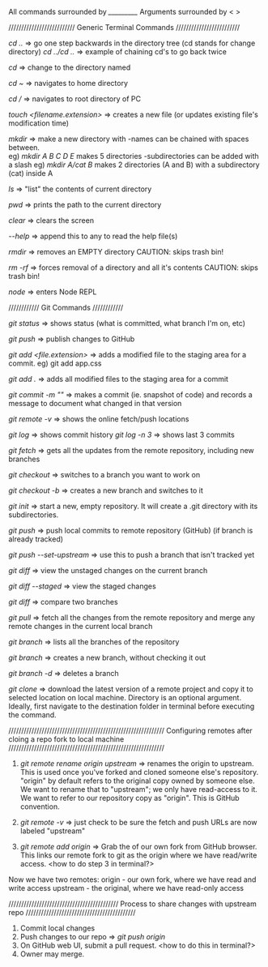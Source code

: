 All commands surrounded by *_________*
Arguments surrounded by < > 

//////////////////////////
Generic Terminal Commands
/////////////////////////

*cd ..* => go one step backwards in the directory tree (cd stands for change directory)
*cd ../cd ..* => example of chaining cd's to go back twice

*cd <name of directory>* => change to the directory named <name>

*cd ~* => navigates to home directory

*cd /* => navigates to root directory of PC

*touch <filename.extension>* => creates a new file (or updates existing file's modification time)

*mkdir <name of new directory>* => make a new directory with <name> 
    -names can be chained with spaces between.  
        eg) *mkdir A B C D E* makes 5 directories 
    -subdirectories can be added with a slash
        eg) *mkdir A/cat B* makes 2 directories (A and B) with a subdirectory (cat) inside A

*ls* => "list" the contents of current directory

*pwd* => prints the path to the current directory

*clear* => clears the screen

*<command> --help* => append this to any <command> to read the help file(s)

*rmdir <directory name>* => removes an EMPTY directory 
    CAUTION: skips trash bin!

*rm -rf <directory name>* => forces removal of a directory and all it's contents 
    CAUTION: skips trash bin!

*node* => enters Node REPL


////////////
Git Commands
////////////

*git status* => shows status (what is committed, what branch I'm on, etc)

*git push* => publish changes to GitHub

*git add <file.extension>* => adds a modified file to the staging area for a commit. eg) git add app.css

*git add .* => adds all modified files to the staging area for a commit

*git commit -m "<message text>"* => makes a commit (ie. snapshot of code) and records a message to document what changed in that version

*git remote -v* => shows the online fetch/push locations

*git log* => shows commit history
*git log -n 3* => shows last 3 commits 

*git fetch* => gets all the updates from the remote repository, including new branches

*git checkout <branch name>* => switches to a branch you want to work on

*git checkout -b <branch name>* => creates a new branch and switches to it

*git init <repository name>* => start a new, empty repository.  It will create a .git directory with its subdirectories. 

*git push* => push local commits to remote repository (GitHub) (if branch is already tracked)

*git push --set-upstream <remote branch> <branch name>* => use this to push a branch that isn't tracked yet

*git diff* => view the unstaged changes on the current branch 

*git diff --staged* => view the staged changes

*git diff <branch-X> <branch-Y>* => compare two branches

*git pull* => fetch all the changes from the remote repository and merge any remote changes in the current local branch

*git branch* => lists all the branches of the repository

*git branch <new branch>* => creates a new branch, without checking it out

*git branch -d <branch name>* => deletes a branch

*git clone <repository url> <directory>* => download the latest version of a remote project and copy it to selected location on local machine.  Directory is an optional argument.  Ideally, first navigate to the destination folder in terminal before executing the command. 



/////////////////////////////////////////////////////////////
Configuring remotes after cloing a repo fork to local machine
/////////////////////////////////////////////////////////////

1. *git remote rename origin upstream* => renames the origin to upstream.  This is used once you've forked and cloned someone else's repository.  "origin" by default refers to the original copy owned by someone else.  We want to rename that to "upstream"; we only have read-access to it.  We want to refer to our repository copy as "origin". This is GitHub convention.

2. *git remote -v* => just check to be sure the fetch and push URLs are now labeled "upstream"

3. *git remote add origin <URL>* => Grab the <URL> of our own fork from GitHub browser.  This links our remote fork to git as the origin where we have read/write access. <how to do step 3 in terminal?> 

Now we have two remotes: 
    origin - our own fork, where we have read and write access
    upstream - the original, where we have read-only access



///////////////////////////////////////////
Process to share changes with upstream repo
///////////////////////////////////////////

1. Commit local changes
2. Push changes to our repo => *git push origin*
3. On GitHub web UI, submit a pull request. <how to do this in terminal?>
4. Owner may merge. 



